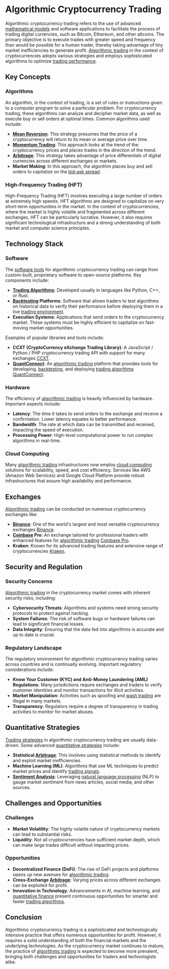 # Algorithmic Cryptocurrency Trading

Algorithmic cryptocurrency trading refers to the use of advanced [mathematical models](../m/mathematical_models_in_trading.md) and software applications to facilitate the process of trading digital currencies, such as Bitcoin, Ethereum, and other altcoins. The primary objective is to execute trades with greater speed and frequency than would be possible for a human trader, thereby taking advantage of tiny market inefficiencies to generate profit. [Algorithmic trading](../a/algorithmic_trading.md) in the context of cryptocurrencies adopts various strategies and employs sophisticated algorithms to optimize [trading performance](../t/trading_performance.md).

## Key Concepts

### Algorithms

An algorithm, in the context of trading, is a set of rules or instructions given to a computer program to solve a particular problem. For cryptocurrency trading, these algorithms can analyze and decipher market data, as well as execute buy or sell orders at optimal times. Common algorithms used include:

- **[Mean Reversion](../m/mean_reversion.md)**: This strategy presumes that the price of a cryptocurrency will return to its mean or average price over time.
- **[Momentum Trading](../m/momentum_trading.md)**: This approach looks at the trend of the cryptocurrency prices and places trades in the direction of the trend.
- **[Arbitrage](../a/arbitrage.md)**: This strategy takes advantage of price differentials of digital currencies across different exchanges or markets.
- **Market Making**: In this approach, the algorithm places buy and sell orders to capitalize on the [bid-ask spread](../b/bid-ask_spread.md).

### High-Frequency Trading (HFT)

High-Frequency Trading (HFT) involves executing a large number of orders at extremely high speeds. HFT algorithms are designed to capitalize on very short-term opportunities in the market. In the context of cryptocurrencies, where the market is highly volatile and fragmented across different exchanges, HFT can be particularly lucrative. However, it also requires significant technological infrastructure and a strong understanding of both market and computer science principles.

## Technology Stack

### Software

The [software tools](../s/software_tools_for_trading.md) for algorithmic cryptocurrency trading can range from custom-built, proprietary software to open-source platforms. Key components include:

- **[Trading Algorithms](../t/trading_algorithms.md)**: Developed usually in languages like Python, C++, or Rust.
- **[Backtesting](../b/backtesting.md) Platforms**: Software that allows traders to test algorithms on historical data to verify their performance before deploying them in a live [trading environment](../t/trading_environment.md).
- **Execution Systems**: Applications that send orders to the cryptocurrency market. These systems must be highly efficient to capitalize on fast-moving market opportunities.

Examples of popular libraries and tools include:

- **CCXT (CryptoCurrency eXchange Trading Library)**: A JavaScript / Python / PHP cryptocurrency trading API with support for many exchanges [CCXT](https://github.com/ccxt/ccxt).
- **[QuantConnect](../q/quantconnect.md)**: An [algorithmic trading](../a/algorithmic_trading.md) platform that provides tools for developing, [backtesting](../b/backtesting.md), and deploying [trading algorithms](../t/trading_algorithms.md) [QuantConnect](https://www.quantconnect.com/).

### Hardware

The efficiency of [algorithmic trading](../a/algorithmic_trading.md) is heavily influenced by hardware. Important aspects include:

- **Latency**: The time it takes to send orders to the exchange and receive a confirmation. Lower latency equates to better performance.
- **Bandwidth**: The rate at which data can be transmitted and received, impacting the speed of execution.
- **Processing Power**: High-level computational power to run complex algorithms in real-time.

### Cloud Computing

Many [algorithmic trading](../a/algorithmic_trading.md) infrastructures now employ [cloud computing](../c/cloud_computing_in_trading.md) solutions for scalability, speed, and cost efficiency. Services like AWS (Amazon Web Services) and Google Cloud Platform provide robust infrastructures that assure high availability and performance.

## Exchanges

[Algorithmic trading](../a/algorithmic_trading.md) can be conducted on numerous cryptocurrency exchanges like:

- **[Binance](../b/binance.md)**: One of the world's largest and most versatile cryptocurrency exchanges [Binance](https://www.binance.com/).
- **[Coinbase](../c/coinbase.md) Pro**: An exchange tailored for professional traders with enhanced features for [algorithmic trading](../a/algorithmic_trading.md) [Coinbase Pro](https://pro.coinbase.com/).
- **Kraken**: Known for its advanced trading features and extensive range of cryptocurrencies [Kraken](https://www.kraken.com/).

## Security and Regulation

### Security Concerns

[Algorithmic trading](../a/algorithmic_trading.md) in the cryptocurrency market comes with inherent security risks, including:

- **Cybersecurity Threats**: Algorithms and systems need strong security protocols to protect against hacking.
- **System Failures**: The risk of software bugs or hardware failures can lead to significant financial losses.
- **Data Integrity**: Ensuring that the data fed into algorithms is accurate and up to date is crucial.

### Regulatory Landscape

The regulatory environment for algorithmic cryptocurrency trading varies across countries and is continually evolving. Important regulatory considerations include:

- **Know Your Customer (KYC) and Anti-Money Laundering (AML) Regulations**: Many jurisdictions require exchanges and traders to verify customer identities and monitor transactions for illicit activities.
- **Market Manipulation**: Activities such as spoofing and [wash trading](../w/wash_trading.md) are illegal in many markets.
- **Transparency**: Regulators require a degree of transparency in trading activities to monitor for market abuses.

## Quantitative Strategies

[Trading strategies](../t/trading_strategies.md) in algorithmic cryptocurrency trading are usually data-driven. Some advanced [quantitative strategies](../q/quantitative_strategies_in_trading.md) include:

- **Statistical [Arbitrage](../a/arbitrage.md)**: This involves using statistical methods to identify and exploit market inefficiencies.
- **Machine Learning (ML)**: Algorithms that use ML techniques to predict market prices and identify [trading signals](../t/trading_signals.md).
- **[Sentiment Analysis](../s/sentiment_analysis.md)**: Leveraging [natural language processing](../n/natural_language_processing_(nlp)_in_trading.md) (NLP) to gauge market sentiment from news articles, social media, and other sources.

## Challenges and Opportunities

### Challenges

- **Market Volatility**: The highly volatile nature of cryptocurrency markets can lead to substantial risks.
- **Liquidity**: Not all cryptocurrencies have sufficient market depth, which can make large trades difficult without impacting prices.

### Opportunities

- **Decentralized Finance (DeFi)**: The rise of DeFi projects and platforms opens up new avenues for [algorithmic trading](../a/algorithmic_trading.md).
- **Cross-Exchange [Arbitrage](../a/arbitrage.md)**: Varying prices across different exchanges can be exploited for profit.
- **Innovation in Technology**: Advancements in AI, machine learning, and [quantitative finance](../q/quantitative_finance.md) present continuous opportunities for smarter and faster [trading algorithms](../t/trading_algorithms.md).

## Conclusion

Algorithmic cryptocurrency trading is a sophisticated and technologically intensive practice that offers numerous opportunities for profit. However, it requires a solid understanding of both the financial markets and the underlying technologies. As the cryptocurrency market continues to mature, the practice of [algorithmic trading](../a/algorithmic_trading.md) is expected to become more prevalent, bringing both challenges and opportunities for traders and technologists alike.
